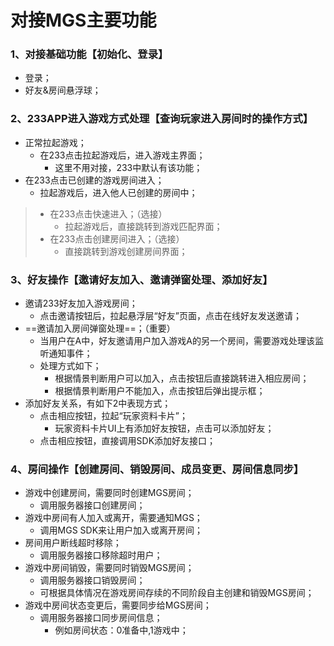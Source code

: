 # 对接MGS主要功能

### 1、对接基础功能【初始化、登录】
- 登录；
- 好友&房间悬浮球；

### 2、233APP进入游戏方式处理【查询玩家进入房间时的操作方式】
- 正常拉起游戏；
    - 在233点击拉起游戏后，进入游戏主界面；
        - 这里不用对接，233中默认有该功能；
- 在233点击已创建的游戏房间进入；
    - 拉起游戏后，进入他人已创建的房间中；
> - 在233点击快速进入；（选接）
>   - 拉起游戏后，直接跳转到游戏匹配界面；
> - 在233点击创建房间进入；（选接）
>   - 直接跳转到游戏创建房间界面；

### 3、好友操作【邀请好友加入、邀请弹窗处理、添加好友】
- 邀请233好友加入游戏房间；
    - 点击邀请按钮后，拉起悬浮层“好友”页面，点击在线好友发送邀请；
- ==邀请加入房间弹窗处理==；（重要）
    - 当用户在A中，好友邀请用户加入游戏A的另一个房间，需要游戏处理该监听通知事件；
    - 处理方式如下；
        - 根据情景判断用户可以加入，点击按钮后直接跳转进入相应房间；
        - 根据情景判断用户不能加入，点击按钮后弹出提示框；
- 添加好友关系，有如下2中表现方式；
    - 点击相应按钮，拉起“玩家资料卡片”；
        - 玩家资料卡片UI上有添加好友按钮，点击可以添加好友；
    - 点击相应按钮，直接调用SDK添加好友接口；

### 4、房间操作【创建房间、销毁房间、成员变更、房间信息同步】
- 游戏中创建房间，需要同时创建MGS房间；
    - 调用服务器接口创建房间；
- 游戏中房间有人加入或离开，需要通知MGS；
    - 调用MGS SDK来让用户加入或离开房间；
- 房间用户断线超时移除；
    - 调用服务器接口移除超时用户；
- 游戏中房间销毁，需要同时销毁MGS房间；
    - 调用服务器接口销毁房间；
    - 可根据具体情况在游戏房间存续的不同阶段自主创建和销毁MGS房间；
- 游戏中房间状态变更后，需要同步给MGS房间；
    - 调用服务器接口同步房间信息；
        - 例如房间状态：0准备中,1游戏中；
